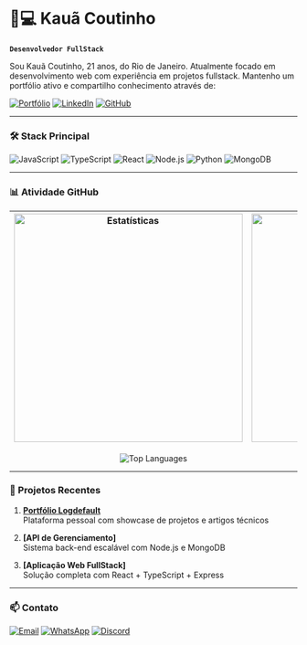 # 👨💻 Kauã Coutinho

**`Desenvolvedor FullStack`**

Sou Kauã Coutinho, 21 anos, do Rio de Janeiro. Atualmente focado em desenvolvimento web com experiência em projetos fullstack. Mantenho um portfólio ativo e compartilho conhecimento através de:

[![Portfólio](https://img.shields.io/badge/🌐-Portfólio-2CA5E0?style=flat-square&logo=google-chrome)](https://logdefault.com)
[![LinkedIn](https://img.shields.io/badge/-LinkedIn-0077B5?style=flat-square&logo=linkedin)](https://www.linkedin.com/in/kau%C3%A3-coutinho-333561219/)
[![GitHub](https://img.shields.io/badge/-GitHub-181717?style=flat-square&logo=github)](https://github.com/logdefault)

---

### 🛠️ Stack Principal

![JavaScript](https://img.shields.io/badge/-JavaScript-F7DF1E?style=for-the-badge&logo=javascript&logoColor=black)
![TypeScript](https://img.shields.io/badge/-TypeScript-3178C6?style=for-the-badge&logo=typescript)
![React](https://img.shields.io/badge/-React-61DAFB?style=for-the-badge&logo=react&logoColor=black)
![Node.js](https://img.shields.io/badge/-Node.js-339933?style=for-the-badge&logo=node.js)
![Python](https://img.shields.io/badge/-Python-3776AB?style=for-the-badge&logo=python)
![MongoDB](https://img.shields.io/badge/-MongoDB-47A248?style=for-the-badge&logo=mongodb)

---

### 📊 Atividade GitHub

<div align="center">
  
| <img align="center" src="https://github-readme-stats.vercel.app/api?username=logdefault&show_icons=true&theme=vision-friendly-dark&locale=pt-br&hide_border=true" alt="Estatísticas" width="400"/> | <img align="center" src="https://github-readme-streak-stats.herokuapp.com/?user=logdefault&theme=vision-friendly-dark&hide_border=true" alt="Sequência" width="400"/> |
| ------------- | ------------- |

![Top Languages](https://github-readme-stats.vercel.app/api/top-langs/?username=logdefault&layout=compact&theme=vision-friendly-dark&hide_border=true&langs_count=8)

</div>

---

### 🚀 Projetos Recentes

1. **[Portfólio Logdefault](https://logdefault.com)**  
   Plataforma pessoal com showcase de projetos e artigos técnicos

2. **[API de Gerenciamento]**  
   Sistema back-end escalável com Node.js e MongoDB

3. **[Aplicação Web FullStack]**  
   Solução completa com React + TypeScript + Express

---

### 📫 Contato

[![Email](https://img.shields.io/badge/-Email-D14836?style=flat-square&logo=gmail)](mailto:seuemail@protonmail.com)
[![WhatsApp](https://img.shields.io/badge/-WhatsApp-25D366?style=flat-square&logo=whatsapp)](https://wa.me/5521999999999)
[![Discord](https://img.shields.io/badge/-Discord-5865F2?style=flat-square&logo=discord)](https://discord.com/users/seuid)
